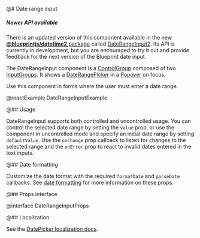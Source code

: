 @# Date range input

<div class="@ns-callout @ns-intent-success @ns-icon-star">
    <h5 class="@ns-heading">Newer API available</h5>

There is an updated version of this component available in the new
[__@blueprintjs/datetime2__ package](#datetime2) called
[DateRangeInput2](#datetime2/date-range-input2). Its API is currently in development,
but you are encouraged to try it out and provide feedback for the next
version of the Blueprint date input.

</div>

The DateRangeInput component is a [ControlGroup](#core/components/control-group) composed
of two [InputGroups](#core/components/text-inputs.input-group). It shows a
[DateRangePicker](#datetime/daterangepicker) in a [Popover](#core/components/popover) on focus.

Use this component in forms where the user must enter a date range.

@reactExample DateRangeInputExample

@## Usage

DateRangeInput supports both controlled and uncontrolled usage. You can control
the selected date range by setting the `value` prop, or use the component in
uncontrolled mode and specify an initial date range by setting `defaultValue`.
Use the `onChange` prop callback to listen for changes to the selected range and
the `onError` prop to react to invalid dates entered in the text inputs.

@## Date formatting

Customize the date format with the required `formatDate` and `parseDate`
callbacks. See [date formatting](#datetime/dateinput.date-formatting) for more
information on these props.

@## Props interface

@interface DateRangeInputProps

@## Localization

See the [DatePicker localization docs](#datetime/datepicker.localization).
